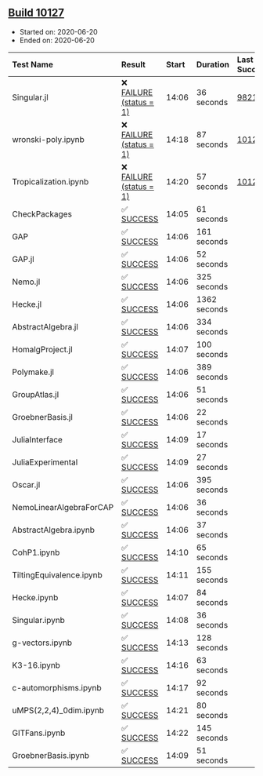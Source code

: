 ## [Build 10127](https://oscarci.mathematik.uni-kl.de/job/oscar/10127/)

* Started on: 2020-06-20
* Ended on: 2020-06-20

| Test Name    | Result | Start | Duration | Last Success | First Failure |
|:-------------|:-------|:------|:---------|:-------------|:--------------|
| Singular.jl | ❌ [FAILURE (status = 1)](https://oscarci.mathematik.uni-kl.de/job/oscar/10127/artifact/logs/build-10127/Singular.jl.log) | 14:06 | 36 seconds | [9821](https://oscarci.mathematik.uni-kl.de/job/oscar/9821/) | [9822](https://oscarci.mathematik.uni-kl.de/job/oscar/9822/) |
| wronski-poly.ipynb | ❌ [FAILURE (status = 1)](https://oscarci.mathematik.uni-kl.de/job/oscar/10127/artifact/logs/build-10127/wronski-poly.ipynb.log) | 14:18 | 87 seconds | [10124](https://oscarci.mathematik.uni-kl.de/job/oscar/10124/) | [10125](https://oscarci.mathematik.uni-kl.de/job/oscar/10125/) |
| Tropicalization.ipynb | ❌ [FAILURE (status = 1)](https://oscarci.mathematik.uni-kl.de/job/oscar/10127/artifact/logs/build-10127/Tropicalization.ipynb.log) | 14:20 | 57 seconds | [10126](https://oscarci.mathematik.uni-kl.de/job/oscar/10126/) | [10127](https://oscarci.mathematik.uni-kl.de/job/oscar/10127/) |
| CheckPackages | ✅ [SUCCESS](https://oscarci.mathematik.uni-kl.de/job/oscar/10127/artifact/logs/build-10127/CheckPackages.log) | 14:05 | 61 seconds |  |  |
| GAP | ✅ [SUCCESS](https://oscarci.mathematik.uni-kl.de/job/oscar/10127/artifact/logs/build-10127/GAP.log) | 14:06 | 161 seconds |  |  |
| GAP.jl | ✅ [SUCCESS](https://oscarci.mathematik.uni-kl.de/job/oscar/10127/artifact/logs/build-10127/GAP.jl.log) | 14:06 | 52 seconds |  |  |
| Nemo.jl | ✅ [SUCCESS](https://oscarci.mathematik.uni-kl.de/job/oscar/10127/artifact/logs/build-10127/Nemo.jl.log) | 14:06 | 325 seconds |  |  |
| Hecke.jl | ✅ [SUCCESS](https://oscarci.mathematik.uni-kl.de/job/oscar/10127/artifact/logs/build-10127/Hecke.jl.log) | 14:06 | 1362 seconds |  |  |
| AbstractAlgebra.jl | ✅ [SUCCESS](https://oscarci.mathematik.uni-kl.de/job/oscar/10127/artifact/logs/build-10127/AbstractAlgebra.jl.log) | 14:06 | 334 seconds |  |  |
| HomalgProject.jl | ✅ [SUCCESS](https://oscarci.mathematik.uni-kl.de/job/oscar/10127/artifact/logs/build-10127/HomalgProject.jl.log) | 14:07 | 100 seconds |  |  |
| Polymake.jl | ✅ [SUCCESS](https://oscarci.mathematik.uni-kl.de/job/oscar/10127/artifact/logs/build-10127/Polymake.jl.log) | 14:06 | 389 seconds |  |  |
| GroupAtlas.jl | ✅ [SUCCESS](https://oscarci.mathematik.uni-kl.de/job/oscar/10127/artifact/logs/build-10127/GroupAtlas.jl.log) | 14:06 | 51 seconds |  |  |
| GroebnerBasis.jl | ✅ [SUCCESS](https://oscarci.mathematik.uni-kl.de/job/oscar/10127/artifact/logs/build-10127/GroebnerBasis.jl.log) | 14:06 | 22 seconds |  |  |
| JuliaInterface | ✅ [SUCCESS](https://oscarci.mathematik.uni-kl.de/job/oscar/10127/artifact/logs/build-10127/JuliaInterface.log) | 14:09 | 17 seconds |  |  |
| JuliaExperimental | ✅ [SUCCESS](https://oscarci.mathematik.uni-kl.de/job/oscar/10127/artifact/logs/build-10127/JuliaExperimental.log) | 14:09 | 27 seconds |  |  |
| Oscar.jl | ✅ [SUCCESS](https://oscarci.mathematik.uni-kl.de/job/oscar/10127/artifact/logs/build-10127/Oscar.jl.log) | 14:06 | 395 seconds |  |  |
| NemoLinearAlgebraForCAP | ✅ [SUCCESS](https://oscarci.mathematik.uni-kl.de/job/oscar/10127/artifact/logs/build-10127/NemoLinearAlgebraForCAP.log) | 14:06 | 36 seconds |  |  |
| AbstractAlgebra.ipynb | ✅ [SUCCESS](https://oscarci.mathematik.uni-kl.de/job/oscar/10127/artifact/logs/build-10127/AbstractAlgebra.ipynb.log) | 14:06 | 37 seconds |  |  |
| CohP1.ipynb | ✅ [SUCCESS](https://oscarci.mathematik.uni-kl.de/job/oscar/10127/artifact/logs/build-10127/CohP1.ipynb.log) | 14:10 | 65 seconds |  |  |
| TiltingEquivalence.ipynb | ✅ [SUCCESS](https://oscarci.mathematik.uni-kl.de/job/oscar/10127/artifact/logs/build-10127/TiltingEquivalence.ipynb.log) | 14:11 | 155 seconds |  |  |
| Hecke.ipynb | ✅ [SUCCESS](https://oscarci.mathematik.uni-kl.de/job/oscar/10127/artifact/logs/build-10127/Hecke.ipynb.log) | 14:07 | 84 seconds |  |  |
| Singular.ipynb | ✅ [SUCCESS](https://oscarci.mathematik.uni-kl.de/job/oscar/10127/artifact/logs/build-10127/Singular.ipynb.log) | 14:08 | 36 seconds |  |  |
| g-vectors.ipynb | ✅ [SUCCESS](https://oscarci.mathematik.uni-kl.de/job/oscar/10127/artifact/logs/build-10127/g-vectors.ipynb.log) | 14:13 | 128 seconds |  |  |
| K3-16.ipynb | ✅ [SUCCESS](https://oscarci.mathematik.uni-kl.de/job/oscar/10127/artifact/logs/build-10127/K3-16.ipynb.log) | 14:16 | 63 seconds |  |  |
| c-automorphisms.ipynb | ✅ [SUCCESS](https://oscarci.mathematik.uni-kl.de/job/oscar/10127/artifact/logs/build-10127/c-automorphisms.ipynb.log) | 14:17 | 92 seconds |  |  |
| uMPS(2,2,4)_0dim.ipynb | ✅ [SUCCESS](https://oscarci.mathematik.uni-kl.de/job/oscar/10127/artifact/logs/build-10127/uMPS-2-2-4-_0dim.ipynb.log) | 14:21 | 80 seconds |  |  |
| GITFans.ipynb | ✅ [SUCCESS](https://oscarci.mathematik.uni-kl.de/job/oscar/10127/artifact/logs/build-10127/GITFans.ipynb.log) | 14:22 | 145 seconds |  |  |
| GroebnerBasis.ipynb | ✅ [SUCCESS](https://oscarci.mathematik.uni-kl.de/job/oscar/10127/artifact/logs/build-10127/GroebnerBasis.ipynb.log) | 14:09 | 51 seconds |  |  |
